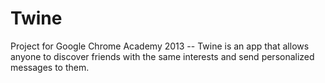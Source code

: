 Twine
=====

Project for Google Chrome Academy 2013 -- Twine is an app that allows anyone to discover friends with the same interests and send personalized messages to them.
